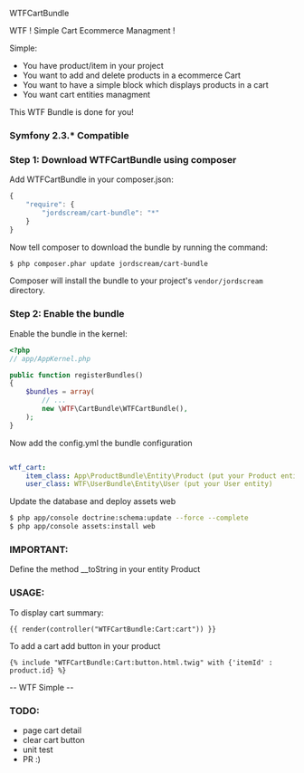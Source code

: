 WTFCartBundle

WTF ! Simple Cart Ecommerce Managment !

Simple:
- You have product/item in your project
- You want to add and delete products in a ecommerce Cart
- You want to have a simple block which displays products in a cart
- You want cart entities managment

This WTF Bundle is done for you!

### Symfony 2.3.* Compatible

### Step 1: Download WTFCartBundle using composer

Add WTFCartBundle in your composer.json:

```js
{
    "require": {
        "jordscream/cart-bundle": "*"
    }
}
```

Now tell composer to download the bundle by running the command:

``` bash
$ php composer.phar update jordscream/cart-bundle
```

Composer will install the bundle to your project's `vendor/jordscream` directory.

### Step 2: Enable the bundle

Enable the bundle in the kernel:


``` php
<?php
// app/AppKernel.php

public function registerBundles()
{
    $bundles = array(
        // ...
        new \WTF\CartBundle\WTFCartBundle(),
    );
}
```

Now add the config.yml the bundle configuration

``` yaml

wtf_cart:
    item_class: App\ProductBundle\Entity\Product (put your Product entity)
    user_class: WTF\UserBundle\Entity\User (put your User entity)
```

Update the database and deploy assets web

``` bash
$ php app/console doctrine:schema:update --force --complete
$ php app/console assets:install web
```

### IMPORTANT:

Define the method __toString in your entity Product


### USAGE:

To display cart summary:

``` twig
{{ render(controller("WTFCartBundle:Cart:cart")) }}
```

To add a cart add button in your product

``` twig
{% include "WTFCartBundle:Cart:button.html.twig" with {'itemId' : product.id} %}
```


-- WTF Simple --

### TODO:
- page cart detail
- clear cart button
- unit test
- PR :)